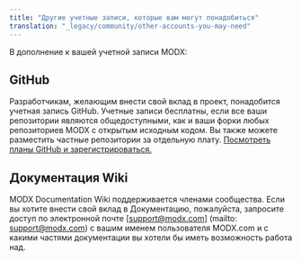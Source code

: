```yaml
---
title: "Другие учетные записи, которые вам могут понадобиться"
translation: "_legacy/community/other-accounts-you-may-need"
---
```


В дополнение к вашей учетной записи MODX:

## GitHub

Разработчикам, желающим внести свой вклад в проект, понадобится учетная запись GitHub. Учетные записи бесплатны, если все ваши репозитории являются общедоступными, как и ваши форки любых репозиториев MODX с открытым исходным кодом. Вы также можете разместить частные репозитории за отдельную плату. [Посмотреть планы GitHub и зарегистрироваться.](https://github.com/plans)

## Документация Wiki

MODX Documentation Wiki поддерживается членами сообщества. Если вы хотите внести свой вклад в Документацию, пожалуйста, запросите доступ по электронной почте [support@modx.com] (mailto: support@modx.com) с вашим именем пользователя MODX.com и с какими частями документации вы хотели бы иметь возможность работа над.
